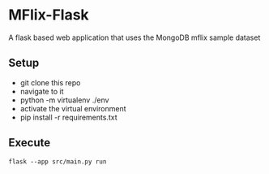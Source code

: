 # MFlix-Flask #
A flask based web application that uses the MongoDB mflix sample dataset

## Setup ##
- git clone this repo
- navigate to it
- python -m virtualenv ./env
- activate the virtual environment
- pip install -r requirements.txt


## Execute ##
`flask --app src/main.py run`

